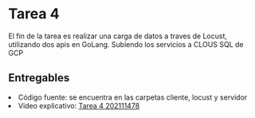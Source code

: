# Tarea 4
El fin de la tarea es realizar una carga de datos a traves de Locust, utilizando dos apis en GoLang. Subiendo los servicios a CLOUS SQL de GCP

## Entregables
<li>Código fuente: se encuentra en las carpetas cliente, locust y servidor
<li> Video explicativo: <a href='https://youtu.be/0sRs8FN0Sto'> Tarea 4 202111478</a>
  
